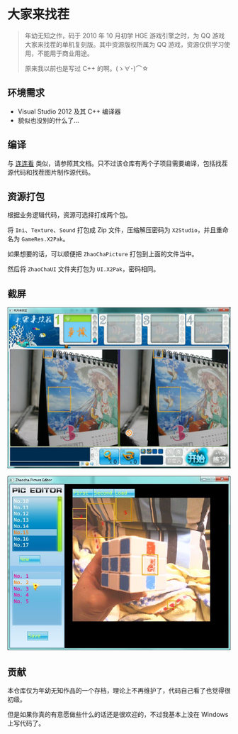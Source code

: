 # 大家来找茬

> 年幼无知之作，码于 2010 年 10 月初学 HGE 游戏引擎之时，为 QQ 游戏大家来找茬的单机复刻版。其中资源版权所属为 QQ 游戏，资源仅供学习使用，不能用于商业用途。
>
> 原来我以前也是写过 C++ 的啊。(ゝ∀･)⌒☆

## 环境需求

  * Visual Studio 2012 及其 C++ 编译器
  * 貌似也没别的什么了...
  
## 编译

  与 [连连看](https://github.com/XadillaX/lianliankan#编译) 类似，请参照其文档。只不过该仓库有两个子项目需要编译，包括找茬源代码和找茬图片制作源代码。
  
## 资源打包

根据业务逻辑代码，资源可选择打成两个包。

将 `Ini`、`Texture`、`Sound` 打包成 Zip 文件，压缩解压密码为 `X2Studio`，并且重命名为 `GameRes.X2Pak`。

如果想要的话，可以顺便把 `ZhaoChaPicture` 打包到上面的文件当中。

然后将 `ZhaoChaUI` 文件夹打包为 `UI.X2Pak`，密码相同。

## 截屏

![1](Screenshot/1.jpg)

![2](Screenshot/2.jpg)

## 贡献

本仓库仅为年幼无知作品的一个存档，理论上不再维护了，代码自己看了也觉得很初级。

但是如果你真的有意愿做些什么的话还是很欢迎的，不过我基本上没在 Windows 上写代码了。